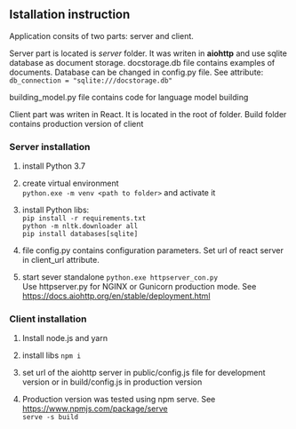 ## Istallation instruction

Application consits of two parts: server and client. 

Server part is located is _server_ folder. It was writen in **aiohttp** and use sqlite database as document storage.
docstorage.db file contains examples of documents. Database can be changed in config.py file. See attribute:   
`db_connection = "sqlite:///docstorage.db"`   

building_model.py file contains code for language model building

Client part was writen in React. It is located in the root of folder. Build folder 
contains production version of client


### Server installation
1) install Python 3.7

2) create virtual environment  
`python.exe -m venv <path to folder>` 
and activate it 
 
3) install Python libs:  
`pip install -r requirements.txt`  
`python -m nltk.downloader all`  
`pip install databases[sqlite]`

4) file config.py contains configuration parameters. 
Set url of react server in client_url attribute.   

5) start sever standalone
`python.exe httpserver_con.py`    
Use httpserver.py for NGINX or Gunicorn production mode. See https://docs.aiohttp.org/en/stable/deployment.html
 

### Client installation
1) Install node.js and yarn

2) install libs `npm i`

3) set url of the aiohttp server in public/config.js file for 
development version or in build/config.js in production version

4) Production version was tested using npm serve. 
See https://www.npmjs.com/package/serve  
`serve -s build`


  
